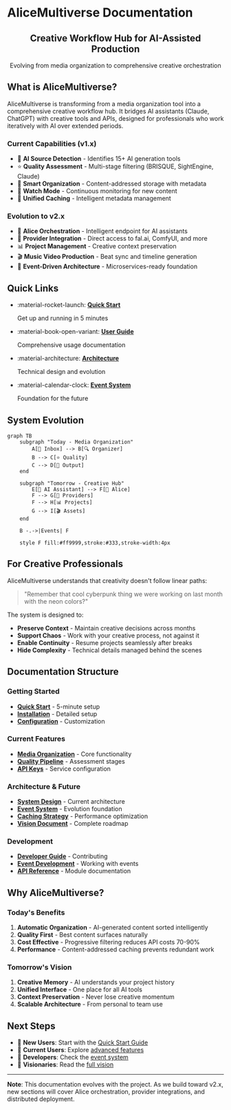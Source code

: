 # AliceMultiverse Documentation

<div align="center">
<h2>Creative Workflow Hub for AI-Assisted Production</h2>
<p>Evolving from media organization to comprehensive creative orchestration</p>
</div>

## What is AliceMultiverse?

AliceMultiverse is transforming from a media organization tool into a comprehensive creative workflow hub. It bridges AI assistants (Claude, ChatGPT) with creative tools and APIs, designed for professionals who work iteratively with AI over extended periods.

### Current Capabilities (v1.x)
- 🤖 **AI Source Detection** - Identifies 15+ AI generation tools
- ⭐ **Quality Assessment** - Multi-stage filtering (BRISQUE, SightEngine, Claude)
- 📁 **Smart Organization** - Content-addressed storage with metadata
- 🔄 **Watch Mode** - Continuous monitoring for new content
- 💾 **Unified Caching** - Intelligent metadata management

### Evolution to v2.x
- 🎨 **Alice Orchestration** - Intelligent endpoint for AI assistants
- 🚀 **Provider Integration** - Direct access to fal.ai, ComfyUI, and more
- 📊 **Project Management** - Creative context preservation
- 🎬 **Music Video Production** - Beat sync and timeline generation
- 🔌 **Event-Driven Architecture** - Microservices-ready foundation

## Quick Links

<div class="grid cards" markdown>

- :material-rocket-launch: **[Quick Start](getting-started/quickstart.md)**
    
    Get up and running in 5 minutes

- :material-book-open-variant: **[User Guide](user-guide/index.md)**
    
    Comprehensive usage documentation

- :material-architecture: **[Architecture](architecture/index.md)**
    
    Technical design and evolution

- :material-calendar-clock: **[Event System](architecture/event-driven-architecture.md)**
    
    Foundation for the future

</div>

## System Evolution

```mermaid
graph TB
    subgraph "Today - Media Organization"
        A[📁 Inbox] --> B[🔍 Organizer]
        B --> C[⭐ Quality]
        C --> D[📂 Output]
    end
    
    subgraph "Tomorrow - Creative Hub"
        E[🤖 AI Assistant] --> F[🎨 Alice]
        F --> G[🚀 Providers]
        F --> H[📊 Projects]
        G --> I[🎬 Assets]
    end
    
    B -.->|Events| F
    
    style F fill:#ff9999,stroke:#333,stroke-width:4px
```

## For Creative Professionals

AliceMultiverse understands that creativity doesn't follow linear paths:

> "Remember that cool cyberpunk thing we were working on last month with the neon colors?"

The system is designed to:
- **Preserve Context** - Maintain creative decisions across months
- **Support Chaos** - Work with your creative process, not against it
- **Enable Continuity** - Resume projects seamlessly after breaks
- **Hide Complexity** - Technical details managed behind the scenes

## Documentation Structure

### Getting Started
- **[Quick Start](getting-started/quickstart.md)** - 5-minute setup
- **[Installation](getting-started/installation.md)** - Detailed setup
- **[Configuration](getting-started/configuration.md)** - Customization

### Current Features
- **[Media Organization](user-guide/index.md)** - Core functionality
- **[Quality Pipeline](user-guide/pipeline-examples.md)** - Assessment stages
- **[API Keys](user-guide/api-keys.md)** - Service configuration

### Architecture & Future
- **[System Design](architecture/index.md)** - Current architecture
- **[Event System](architecture/event-driven-architecture.md)** - Evolution foundation
- **[Caching Strategy](architecture/caching-strategy.md)** - Performance optimization
- **[Vision Document](../todo/02%20alice-multiverse-big-refactor-into-a-bigger-scope.md)** - Complete roadmap

### Development
- **[Developer Guide](developer/development.md)** - Contributing
- **[Event Development](developer/event-system.md)** - Working with events
- **[API Reference](developer/api-reference.md)** - Module documentation

## Why AliceMultiverse?

### Today's Benefits
1. **Automatic Organization** - AI-generated content sorted intelligently
2. **Quality First** - Best content surfaces naturally
3. **Cost Effective** - Progressive filtering reduces API costs 70-90%
4. **Performance** - Content-addressed caching prevents redundant work

### Tomorrow's Vision
1. **Creative Memory** - AI understands your project history
2. **Unified Interface** - One place for all AI tools
3. **Context Preservation** - Never lose creative momentum
4. **Scalable Architecture** - From personal to team use

## Next Steps

- 🚀 **New Users**: Start with the [Quick Start Guide](getting-started/quickstart.md)
- 📸 **Current Users**: Explore [advanced features](user-guide/pipeline-examples.md)
- 🔧 **Developers**: Check the [event system](architecture/event-driven-architecture.md)
- 🔮 **Visionaries**: Read the [full vision](../todo/02%20alice-multiverse-big-refactor-into-a-bigger-scope.md)

---

**Note**: This documentation evolves with the project. As we build toward v2.x, new sections will cover Alice orchestration, provider integrations, and distributed deployment.